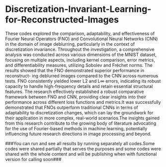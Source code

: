 # Discretization-Invariant-Learning-for-Reconstructed-Images
These codes explored the comparison, adaptability, and effectiveness of Fourier Neural Operators (FNO) and Convolutional Neural Networks (CNN) in the domain of image deblurring, particularly in the context of discretization invariance. Throughout the investigation, a comprehensive analysis was conducted across various dimensions of the MNIST dataset, focusing on multiple aspects, including kernel comparison, error metrics, and differentiability measures, utilizing Sobolev and Fréchet norms.
The results showed that the FNO demonstrated superior performance in reconstruct- ing deblurred images compared to the CNN across numerous tests. FNO consistently yielded lower L2 and L∞ errors, indicating its robust capacity to handle high-frequency details and retain essential structural features.
The research effectively established a robust comparative framework between FNO and CNN, providing clear insights into their performance across different loss functions and metrics.It was successfully demonstrated that FNOs outperform traditional CNNs in terms of adaptability to discretization changes, which can lay the groundwork for their application in more complex, real-world scenarios.The insights gained from this research contribute to the growing body of literature advocating for the use of Fourier-based methods in machine learning, potentially influencing future research directions in image processing and beyond.

###You can run and see all results by running separately all codes.Some codes were shared partially that serves the purposes and some codes were shared with the whole content and will be publishing when with functional version for calling soon###

